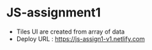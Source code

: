 # JS-assignment1
- Tiles UI are created from array of data
- Deploy URL : https://js-assign1-v1.netlify.com

